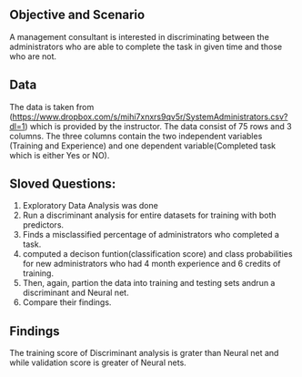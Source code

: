
## Objective and Scenario
A management consultant is interested in discriminating  between the administrators who are able to complete the task in given time and those who are not.
## Data
The data is taken from (https://www.dropbox.com/s/mihi7xnxrs9qv5r/SystemAdministrators.csv?dl=1) which is provided by the instructor. The data consist of 75 rows and  3 columns. The three columns contain the two independent variables (Training and Experience) and one dependent variable(Completed task which is either Yes or NO).
## Sloved Questions:
1.  Exploratory Data Analysis was done
2.  Run a discriminant analysis for  entire datasets for training with both predictors.
3.  Finds a misclassified percentage of administrators  who completed a task.
4.  computed a decison funtion(classification score) and class probabilities for new administrators who had 4 month experience and 6 credits of training.
5.  Then, again, partion the data into training and testing sets andrun a discriminant and Neural net.
6.  Compare their findings.
## Findings
The training score of Discriminant analysis is  grater than Neural net and while validation score is greater of Neural nets.
